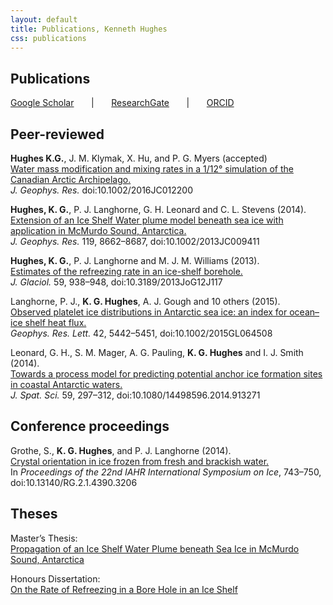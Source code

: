 ```yaml
---
layout: default
title: Publications, Kenneth Hughes
css: publications
---
```


## Publications

[Google Scholar](https://scholar.google.ca/citations?hl=en&user=hi2Jk_0AAAAJ&view_op=list_works&gmla=AJsN-F4Zdrx9Pf-PPqjz6hrH-DheV_vXiMWX3S7tEtSkmvBg_8eGJ2SgiEqMtRP6Mb6ypgid5nG3qMSTEawch62wteDpnvaeOO0VaHGLMWMILMeUpYThUhuF9rPxErjMWzQge1QX58hN) &nbsp; &nbsp; &nbsp; &#124; &nbsp; &nbsp; &nbsp; [ResearchGate](https://www.researchgate.net/profile/Kenneth_Hughes2) &nbsp; &nbsp; &nbsp; &#124; &nbsp; &nbsp; &nbsp; [ORCID](http://orcid.org/0000-0001-5066-3310)

## Peer-reviewed

__Hughes K.G.__, J. M. Klymak, X. Hu, and P. G. Myers (accepted)  
[Water mass modification and mixing rates in a 1/12° simulation of the Canadian Arctic Archipelago.](http://dx.doi.org/10.1002/2016JC012200)  
*J. Geophys. Res.* doi:10.1002/2016JC012200

__Hughes, K. G.__, P. J. Langhorne, G. H. Leonard and C. L. Stevens (2014).  
[Extension of an Ice Shelf Water plume model beneath sea ice with application in McMurdo Sound, Antarctica.](http://dx.doi.org/10.1002/2013JC009411)  
*J. Geophys. Res.* 119, 8662–8687, doi:10.1002/2013JC009411

__Hughes, K. G.__, P. J. Langhorne and M. J. M. Williams (2013).  
[Estimates of the refreezing rate in an ice-shelf borehole.](http://dx.doi.org/10.3189/2013JoG12J117)  
*J. Glaciol.* 59, 938–948, doi:10.3189/2013JoG12J117

Langhorne, P. J., __K. G. Hughes__, A. J. Gough and 10 others (2015).  
[Observed platelet ice distributions in Antarctic sea ice: an index for ocean–ice shelf heat flux.](http://dx.doi.org/10.1002/2015GL064508)  
*Geophys. Res. Lett.* 42, 5442–5451, doi:10.1002/2015GL064508

Leonard, G. H., S. M. Mager, A. G. Pauling, __K. G. Hughes__ and I. J. Smith (2014).  
[Towards a process model for predicting potential anchor ice formation sites in coastal Antarctic waters.](http://dx.doi.org/10.1080/14498596.2014.913271)  
*J. Spat. Sci.* 59, 297–312, doi:10.1080/14498596.2014.913271

## Conference proceedings

Grothe, S., __K. G. Hughes__, and P. J. Langhorne (2014).  
[Crystal orientation in ice frozen from fresh and brackish water.](http://dx.doi.org/10.13140/RG.2.1.4390.3206)  
In *Proceedings of the 22nd IAHR International Symposium on Ice*, 743–750, doi:10.13140/RG.2.1.4390.3206

## Theses
Master’s Thesis:  
[Propagation of an Ice Shelf Water Plume beneath Sea Ice in McMurdo Sound, Antarctica](http://hdl.handle.net/10523/4325)

Honours Dissertation:  
[On the Rate of Refreezing in a Bore Hole in an Ice Shelf](/docs/Ken%20Hughes%20Honours%20Dissertation.pdf)

